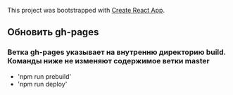 This project was bootstrapped with [Create React App](https://github.com/facebook/create-react-app).

## Обновить gh-pages
### Ветка gh-pages указывает на внутренню директорию build. Команды ниже не изменяют содержимое ветки master
- 'npm run prebuild'
- 'npm run deploy'


 